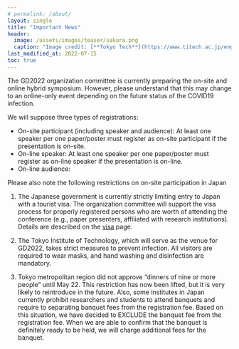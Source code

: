 ```yaml
---
# permalink: /about/
layout: single
title: "Important News"
header:
  image: /assets/images/teaser/sakura.png
  caption: "Image credit: [**Tokyo Tech**](https://www.titech.ac.jp/english)"
last_modified_at: 2022-07-15
toc: true
---
```


The GD2022 organization committee is currently preparing the on-site and online hybrid symposium. However, please understand that this may change to an online-only event depending on the future status of the COVID19 infection.

<!-- The discount registration fee for online participants will be applied only to the audience. At least one presenter for each paper or poster is required to register as an on-site participant. -->

We will suppose three types of registrations:

- On-site participant (including speaker and audience): At least one speaker per one paper/poster must register as on-site participant if the presentation is on-site.
- On-line speaker: At least one speaker per one paper/poster must register as on-line speaker if the presentation is on-line.
- On-line audience:

Please also note the following restrictions on on-site participation in Japan

1. The Japanese government is currently strictly limiting entry to Japan with a tourist visa. The organization committee will support the visa process for properly registered persons who are worth of attending the conference (e.g., paper presenters, affiliated with research institutions).  Details are described on the [visa](/gd2022/pages/visa) page.

2. The Tokyo Institute of Technology, which will serve as the venue for GD2022, takes strict measures to prevent infection. All visitors are required to wear masks, and hand washing and disinfection are mandatory.

3. Tokyo metropolitan region did not approve “dinners of nine or more people” until May 22. This restriction has now been lifted, but it is very likely to reintroduce in the future.
Also, some institutes in Japan currently prohibit researchers and students to attend banquets and require to separating banquet fees from the registration fee. Based on this situation, we have decided to EXCLUDE the banquet fee from the registration fee. When we are able to confirm that the banquet is definitely ready to be held, we will charge additional fees for the banquet.


<!--The Japanese government is currently strictly limiting entry to Japan with a tourist visa. It is possible that the restrictions may be eased in the future, but we are not optimistic since it is a gradual easing of restrictions. The organization committee will support the immigration for properly registered persons who are worthy attending the conference (e.g., paper presenters, affiliated with research institutions). Details will be announced later.-->


<!--The documents include an invitation letter and itinerary, which the participants are requested to submit to the Japanese embassy in your country of residence to obtain a visa.-->
